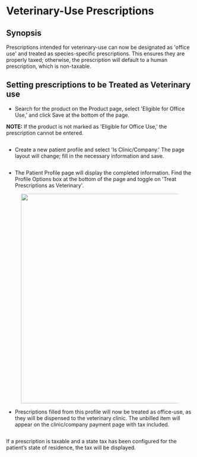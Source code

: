 # Veterinary-Use Prescriptions

## Synopsis

Prescriptions intended for veterinary-use can now be designated as 'office use' and treated as species-specific prescriptions. This ensures they are properly taxed; otherwise, the prescription will default to a human prescription, which is non-taxable.

## Setting prescriptions to be Treated as Veterinary use

* Search for the product on the Product page, select 'Eligible for Office Use,' and click Save at the bottom of the page.

**NOTE:** If the product is not marked as 'Eligible for Office Use,' the prescription cannot be entered.

<figure><img src="https://lh7-rt.googleusercontent.com/docsz/AD_4nXfvdlyedulpad3jOKkiu-v_9NnXSYGEaJFMHvb4rY1XTHSVr9Svn2ngRgsjtNfVrXlpWmRHdU7Dg5_30cocwUC_u1F4Jz6SdenYupO3jPCLB0vRElQPKAbyLJrTnw-3VmGsq0xA-yOMcqMttoY2DgSlx5Y?key=B7SPq71ZAfZ9fNSxLWqaQw" alt=""><figcaption></figcaption></figure>

* Create a new patient profile and select 'Is Clinic/Company.' The page layout will change; fill in the necessary information and save.

<figure><img src="https://lh7-rt.googleusercontent.com/docsz/AD_4nXdjW3zRaSyC35B-LZmA-GoMUaHi7oYi1bV0R-Ssr1TqRYaWqmGf-YkemqU3fEcmOumflKSnH62xKiJhQuFbea0JyJdQUjiwcXxIJJKD5rNEfEx3eTMx7E7gaVjxBUDyB_WW9SljxSkDKW507g0WsP5s2fly?key=B7SPq71ZAfZ9fNSxLWqaQw" alt=""><figcaption></figcaption></figure>

* The Patient Profile page will display the completed information. Find the Profile Options box at the bottom of the page and toggle on 'Treat Prescriptions as Veterinary'.&#x20;

<figure><img src="https://lh7-rt.googleusercontent.com/docsz/AD_4nXdLJNVboC7jgBLkc7CbBcIE9UCOi3AmyxuoKvJy6jRB3ZtWjOAHu2tQwB4oNK8j21_3XINsleullNvcFCGlUX1Ze4qKcAkKQkOZkoA4L2FP5O-JslqsoTjbkYK2k2QgHJLUCG_B6T6NizwhKLGQCM_yegq0?key=B7SPq71ZAfZ9fNSxLWqaQw" alt="" width="563"><figcaption></figcaption></figure>

* Prescriptions filled from this profile will now be treated as office-use, as they will be dispensed to the veterinary clinic. The unbilled item will appear on the clinic/company payment page with tax included.&#x20;

<figure><img src="https://lh7-rt.googleusercontent.com/docsz/AD_4nXega3fvC9-ap1rpCmx6JImMOAPDCXxwE-jzdAFKhQVQQwkHJHxtfTTUC_9g_62Dg0RdqZFznF_Mz2PV_di3z9ugLb3CcW_esCadd4ROwOoXOsimRI8axpYN1MNxAUYSlLTXLiK-uF88ghnBVZbaTO07shZs?key=B7SPq71ZAfZ9fNSxLWqaQw" alt=""><figcaption></figcaption></figure>

If a prescription is taxable and a state tax has been configured for the patient’s state of residence, the tax will be displayed.
